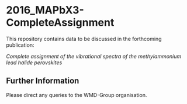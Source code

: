 2016_MAPbX3-CompleteAssignment
==============================

This repository contains data to be discussed in the forthcoming publication:

*Complete assignment of the vibrational spectra of the methylammonium lead halide perovskites*


Further Information
-------------------
Please direct any queries to the WMD-Group organisation.
